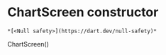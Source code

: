 


# ChartScreen constructor




    *[<Null safety>](https://dart.dev/null-safety)*



ChartScreen()












